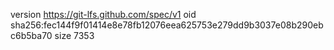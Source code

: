 version https://git-lfs.github.com/spec/v1
oid sha256:fec144f9f01414e8e78fb12076eea625753e279dd9b3037e08b290ebc6b5ba70
size 7353
